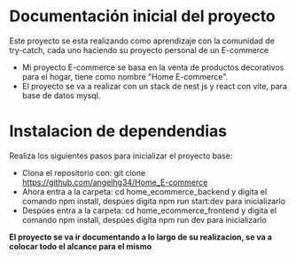 # Documentación inicial del proyecto
Este proyecto se esta realizando como aprendizaje con la comunidad de try-catch, cada uno haciendo su proyecto personal de un E-commerce

- Mi proyecto E-commerce se basa en la venta de productos decorativos para el hogar, tiene como nombre "Home E-commerce".
- El proyecto se va a realizar con un stack de nest js y react con vite, para base de datos mysql.

# Instalacion de dependendias
Realiza los siguientes pasos para inicializar el proyecto base:

- Clona el repositorio con: git clone https://github.com/angelhg34/Home_E-commerce
- Ahora entra a la carpeta: cd home_ecommerce_backend y digita el comando npm install, despúes digita npm run start:dev para inicializarlo
- Despúes entra a la carpeta: cd home_ecommerce_frontend y digita el comando npm install, despúes digita npm run dev para inicializarlo

**El proyecto se va ir documentando a lo largo de su realizacion, se va a colocar todo el alcance para el mismo**
